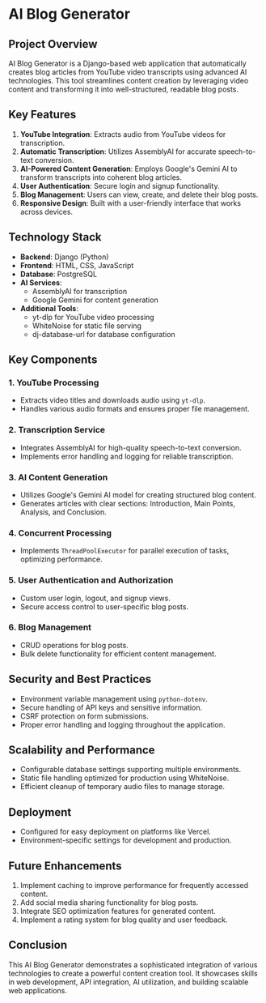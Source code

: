 ﻿# AI Blog Generator

## Project Overview

AI Blog Generator is a Django-based web application that automatically creates blog articles from YouTube video transcripts using advanced AI technologies. This tool streamlines content creation by leveraging video content and transforming it into well-structured, readable blog posts.

## Key Features

1. **YouTube Integration**: Extracts audio from YouTube videos for transcription.
2. **Automatic Transcription**: Utilizes AssemblyAI for accurate speech-to-text conversion.
3. **AI-Powered Content Generation**: Employs Google's Gemini AI to transform transcripts into coherent blog articles.
4. **User Authentication**: Secure login and signup functionality.
5. **Blog Management**: Users can view, create, and delete their blog posts.
6. **Responsive Design**: Built with a user-friendly interface that works across devices.

## Technology Stack

- **Backend**: Django (Python)
- **Frontend**: HTML, CSS, JavaScript
- **Database**: PostgreSQL
- **AI Services**:
  - AssemblyAI for transcription
  - Google Gemini for content generation
- **Additional Tools**:
  - yt-dlp for YouTube video processing
  - WhiteNoise for static file serving
  - dj-database-url for database configuration

## Key Components

### 1. YouTube Processing
- Extracts video titles and downloads audio using `yt-dlp`.
- Handles various audio formats and ensures proper file management.

### 2. Transcription Service
- Integrates AssemblyAI for high-quality speech-to-text conversion.
- Implements error handling and logging for reliable transcription.

### 3. AI Content Generation
- Utilizes Google's Gemini AI model for creating structured blog content.
- Generates articles with clear sections: Introduction, Main Points, Analysis, and Conclusion.

### 4. Concurrent Processing
- Implements `ThreadPoolExecutor` for parallel execution of tasks, optimizing performance.

### 5. User Authentication and Authorization
- Custom user login, logout, and signup views.
- Secure access control to user-specific blog posts.

### 6. Blog Management
- CRUD operations for blog posts.
- Bulk delete functionality for efficient content management.

## Security and Best Practices

- Environment variable management using `python-dotenv`.
- Secure handling of API keys and sensitive information.
- CSRF protection on form submissions.
- Proper error handling and logging throughout the application.

## Scalability and Performance

- Configurable database settings supporting multiple environments.
- Static file handling optimized for production using WhiteNoise.
- Efficient cleanup of temporary audio files to manage storage.

## Deployment

- Configured for easy deployment on platforms like Vercel.
- Environment-specific settings for development and production.

## Future Enhancements

1. Implement caching to improve performance for frequently accessed content.
2. Add social media sharing functionality for blog posts.
3. Integrate SEO optimization features for generated content.
4. Implement a rating system for blog quality and user feedback.

## Conclusion

This AI Blog Generator demonstrates a sophisticated integration of various technologies to create a powerful content creation tool. It showcases skills in web development, API integration, AI utilization, and building scalable web applications.